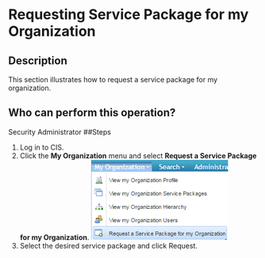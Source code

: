 # Requesting Service Package for my Organization
## Description
This section illustrates how to request a service package for my organization.
## Who can perform this operation?
Security Administrator
##Steps
1. Log in to CIS.
2. Click the **My Organization** menu and select **Request a Service Package for my Organization**.
![](rspo-2.png)
3. Select the desired service package and click Request.



